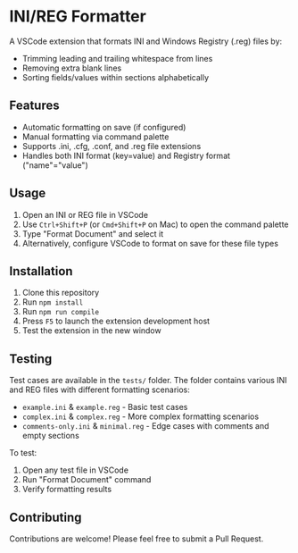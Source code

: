 # INI/REG Formatter

A VSCode extension that formats INI and Windows Registry (.reg) files by:
- Trimming leading and trailing whitespace from lines
- Removing extra blank lines
- Sorting fields/values within sections alphabetically

## Features

- Automatic formatting on save (if configured)
- Manual formatting via command palette
- Supports .ini, .cfg, .conf, and .reg file extensions
- Handles both INI format (key=value) and Registry format ("name"="value")

## Usage

1. Open an INI or REG file in VSCode
2. Use `Ctrl+Shift+P` (or `Cmd+Shift+P` on Mac) to open the command palette
3. Type "Format Document" and select it
4. Alternatively, configure VSCode to format on save for these file types

## Installation

1. Clone this repository
2. Run `npm install`
3. Run `npm run compile`
4. Press `F5` to launch the extension development host
5. Test the extension in the new window

## Testing

Test cases are available in the `tests/` folder. The folder contains various INI and REG files with different formatting scenarios:

- `example.ini` & `example.reg` - Basic test cases
- `complex.ini` & `complex.reg` - More complex formatting scenarios
- `comments-only.ini` & `minimal.reg` - Edge cases with comments and empty sections

To test:
1. Open any test file in VSCode
2. Run "Format Document" command
3. Verify formatting results

## Contributing

Contributions are welcome! Please feel free to submit a Pull Request.